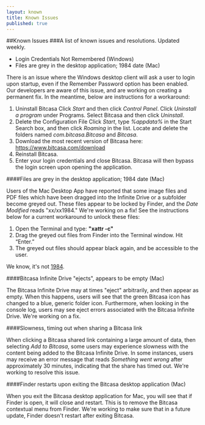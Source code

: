 ```yaml
---
layout: known
title: Known Issues
published: true
---
```


##Known Issues
###A list of known issues and resolutions. Updated weekly.

* Login Credentials Not Remembered (Windows)
* Files are grey in the desktop application; 1984 date (Mac)

There is an issue where the Windows desktop client will ask a user to login upon startup, even if the Remember Password option has been enabled. Our developers are aware of this issue, and are working on creating a permanent fix. In the meantime, below are instructions for a workaround:

1. Uninstall Bitcasa
Click *Start* and then click *Control Panel*.
Click *Uninstall a program* under Programs.
Select Bitcasa and then click *Uninstall*.
2. Delete the Configuration File
Click *Start*, type *%appdata%* in the Start Search box, and then click *Roaming* in the list.
Locate and delete the folders named *com.bitcasa.Bitcasa* and *Bitcasa*.
3. Download the most recent version of Bitcasa here: <https://www.bitcasa.com/download>
4. Reinstall Bitcasa.
5. Enter your login credentials and close Bitcasa. Bitcasa will then bypass the login screen upon opening the application.

####Files are grey in the desktop application; 1984 date (Mac)

Users of the Mac Desktop App have reported that some image files and PDF files which have been dragged into the Infinite Drive or a subfolder become greyed out. These files appear to be locked by Finder, and the *Date Modified* reads "xx/xx1984." We're working on a fix! See the instructions below for a current workaround to unlock these files:

1. Open the Terminal and type: **"xattr -c"**
2. Drag the greyed out files from Finder into the Terminal window.
Hit “Enter.”
3. The greyed out files should appear black again, and be accessible to the user.

We know, it's not [1984](http://www.youtube.com/watch?v=KvkKX035484). 

####Bitcasa Infinite Drive "ejects", appears to be empty (Mac)

The Bitcasa Infinite Drive may at times "eject" arbitrarily, and then appear as empty. When this happens, users will see that the green Bitcasa icon has changed to a blue, generic folder icon. Furthermore, when looking in the console log, users may see eject errors associated with the Bitcasa Infinite Drive. We're working on a fix. 

####Slowness, timing out when sharing a Bitcasa link

When clicking a Bitcasa shared link containing a large amount of data, then selecting *Add to Bitcasa*, some users may experience slowness with the content being added to the Bitcasa Infinite Drive. In some instances, users may receive an error message that reads *Something went wrong* after approximately 30 minutes, indicating that the share has timed out. We're working to resolve this issue. 

####Finder restarts upon exiting the Bitcasa desktop application (Mac)

When you exit the Bitcasa desktop application for Mac, you will see that if Finder is open, it will close and restart. This is to remove the Bitcasa contextual menu from Finder. We're working to make sure that in a future update, Finder doesn't restart after exiting Bitcasa.





